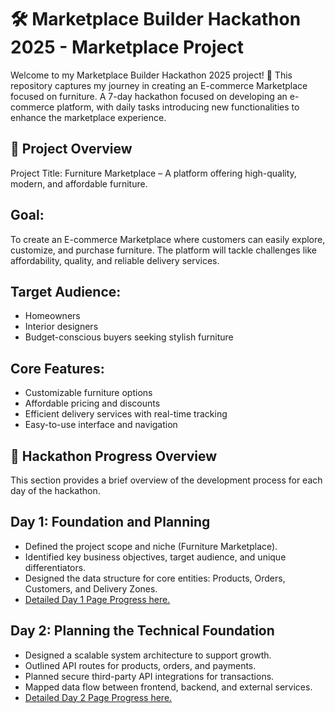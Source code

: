   # 🛠️ Marketplace Builder Hackathon 2025 - Marketplace Project
Welcome to my Marketplace Builder Hackathon 2025 project! 🎉 This repository captures my journey in creating an E-commerce Marketplace focused on furniture. A 7-day hackathon focused on developing an e-commerce platform, with daily tasks introducing new functionalities to enhance the marketplace experience.

## 🚀 Project Overview
Project Title:
Furniture Marketplace – A platform offering high-quality, modern, and affordable furniture.

 ## Goal:
To create an E-commerce Marketplace where customers can easily explore, customize, and purchase furniture. The platform will tackle challenges like affordability, quality, and reliable delivery services.

 ## Target Audience:
 - Homeowners
 - Interior designers
 - Budget-conscious buyers seeking stylish furniture

 ## Core Features:
 - Customizable furniture options
 - Affordable pricing and discounts
 - Efficient delivery services with real-time tracking
 - Easy-to-use interface and navigation

 ## 📅 Hackathon Progress Overview
This section provides a brief overview of the development process for each day of the hackathon.

## Day 1: Foundation and Planning
 - Defined the project scope and niche (Furniture Marketplace).
 - Identified key business objectives, target audience, and unique differentiators.
 - Designed the data structure for core entities: Products, Orders, Customers, and Delivery Zones.
 - [Detailed Day 1 Page Progress here.](./Day1/Readme.md)

## Day 2: Planning the Technical Foundation
- Designed a scalable system architecture to support growth.
- Outlined API routes for products, orders, and payments.
- Planned secure third-party API integrations for transactions.
- Mapped data flow between frontend, backend, and external services.
- [Detailed Day 2 Page Progress here.](./Day2/Readme.md)
   
